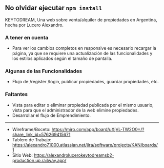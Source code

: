 ## No olvidar ejecutar `npm install`

KEYTODREAM, Una web sobre venta/alquiler de propiedades en Argentina, hecha por Lucero Alexandro.

### A tener en cuenta
- Para ver los cambios completos en responsive es necesario recargar la página, ya que se requiere una actualización de las funcionalidades y los estilos aplicados según el tamaño de pantalla.

### Algunas de las Funcionalidades
- Flujo de /register /login, publicar propiedades, guardar propiedades, etc.

### Faltantes
- Vista para editar o eliminar propiedad publicada por el mismo usuario, vista para que el administrador de la web elimine propiedades.
- Desarrollar el flujo de Emprendimiento.

-------------------------------------

- Wireframe/Boceto: https://miro.com/app/board/uXjVL-TW2O0=/?share_link_id=576269415671
- Tablero de Trabajo: https://alexandro71000.atlassian.net/jira/software/projects/KAN/boards/1
- Sitio Web: https://alexandrolucerokeytodreamsb2-production.up.railway.app/
